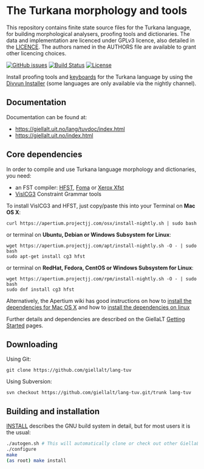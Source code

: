 The Turkana morphology and tools
==========================================

This repository contains finite state source files for the Turkana language,
for building morphological analysers, proofing tools
and dictionaries. The data and implementation are licenced under GPLv3
licence, also detailed in the
[LICENCE](https://github.com/giellalt/lang-tuv/blob/develop/LICENCE). The
authors named in the AUTHORS file are available to grant other licencing
choices.

[![GitHub issues](https://img.shields.io/github/issues-raw/giellalt/lang-tuv)](https://github.com/giellalt/lang-tuv/issues)
[![Build Status](https://github.com/giellalt/lang-tuv/workflows/Speller%20CI+CD/badge.svg)](https://github.com/giellalt/lang-tuv/actions)
[![License](https://img.shields.io/github/license/giellalt/lang-tuv)](https://raw.githubusercontent.com/giellalt/lang-tuv/develop/LICENSE)

Install proofing tools and [keyboards](https://github.com/giellalt/keyboard-tuv)
for the Turkana language by using the [Divvun Installer](http://divvun.no)
(some languages are only available via the nightly channel).

Documentation
-------------

Documentation can be found at:

-   <https://giellalt.uit.no/lang/tuvdoc/index.html>
-   <https://giellalt.uit.no/index.html>

Core dependencies
-----------------

In order to compile and use Turkana language morphology and
dictionaries, you need:

- an FST compiler: [HFST](https://github.com/hfst/hfst), [Foma](https://github.com/mhulden/foma) or [Xerox Xfst](https://web.stanford.edu/~laurik/fsmbook/home.html)
- [VislCG3](https://visl.sdu.dk/svn/visl/tools/vislcg3/trunk) Constraint Grammar tools

To install VislCG3 and HFST, just copy/paste this into your Terminal on **Mac OS X**:

```
curl https://apertium.projectjj.com/osx/install-nightly.sh | sudo bash
```

or terminal on **Ubuntu, Debian or Windows Subsystem for Linux**:

```
wget https://apertium.projectjj.com/apt/install-nightly.sh -O - | sudo bash
sudo apt-get install cg3 hfst
```

or terminal on **RedHat, Fedora, CentOS or Windows Subsystem for Linux**:

```
wget https://apertium.projectjj.com/rpm/install-nightly.sh -O - | sudo bash
sudo dnf install cg3 hfst
```

Alternatively, the Apertium wiki has good instructions on how to [install the dependencies for Mac
OS X](https://wiki.apertium.org/wiki/Apertium_on_Mac_OS_X) and how to [install
the dependencies on
linux](https://wiki.apertium.org/wiki/Installation_of_grammar_libraries)

Further details and dependencies are described on the GiellaLT [Getting Started](https://giellalt.uit.no/infra/GettingStarted.html) pages.

Downloading
-----------

Using Git:
```
git clone https://github.com/giellalt/lang-tuv
```

Using Subversion:
```
svn checkout https://github.com/giellalt/lang-tuv.git/trunk lang-tuv
```

Building and installation
-------------------------

[INSTALL](https://github.com/giellalt/lang-tuv/blob/develop/INSTALL)
describes the GNU build system in detail, but for most users it is the usual:

```sh
./autogen.sh # This will automatically clone or check out other GiellaLT dependencies
./configure
make
(as root) make install
```
